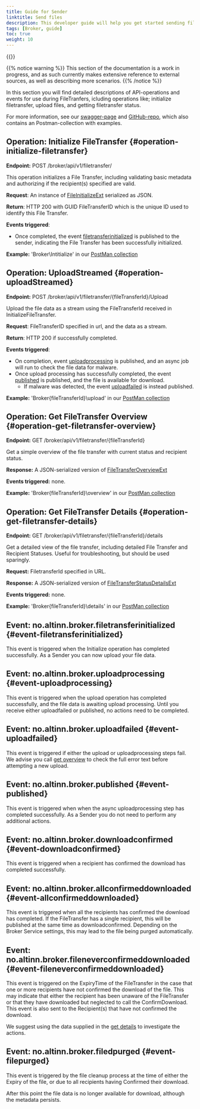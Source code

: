 ```yaml
---
title: Guide for Sender
linktitle: Send files
description: This developer guide will help you get started sending files using Altinn Broker.
tags: [Broker, guide]
toc: true
weight: 10
---
```


{{<children />}}

{{% notice warning  %}}
This section of the documentation is a work in progress, and as such currently makes extensive reference to external sources, as well as describing more scenarios.
{{% /notice %}}

In this section you will find detailed descriptions of API-operations and events for use during FileTranfers, icluding operations like; initialize filetransfer, upload files, and getting filetransfer status.

For more information, see our [swagger-page](/api/broker/spec/) and [GitHub-repo](https://github.com/Altinn/altinn-broker), which also contains an Postman-collection with examples.

## Operation: Initialize FileTransfer {#operation-initialize-filetransfer}

**Endpoint:** POST /broker/api/v1/filetransfer/

This operation initializes a File Transfer, including validating basic metadata and authorizing if the recipient(s) specified are valid.

**Request**: An instance of [FileInitializeExt](https://github.com/Altinn/altinn-broker/blob/main/src/Altinn.Broker.API/Models/FileTransferInitializeExt.cs) serialized as JSON.

**Return**: HTTP 200 with GUID FileTransferID which is the unique ID used to identify this File Transfer.

**Events triggered**:

- Once completed, the event [filetransferinitialized](#event-filetransferinitialized) is published to the sender, indicating the File Transfer has been successfully initialized.

**Example:** 'Broker\Intitialize' in our [PostMan collection](https://github.com/Altinn/altinn-broker/blob/main/altinn-broker-postman-collection.json)

## Operation: UploadStreamed {#operation-uploadStreamed}

**Endpoint:** POST /broker/api/v1/filetransfer/{fileTransferId}/Upload

Upload the file data as a stream using the FileTransferId received in InitializeFileTransfer.

**Request**: FileTransferID specified in url, and the data as a stream.

**Return**: HTTP 200 if successfully completed.

**Events triggered**:

- On completion, event [uploadprocessing](#event-uploadprocessing) is published, and an async job will run to check the file data for malware.
- Once upload processing has successfully completed, the event [published](#event-published) is published, and the file is available for download.
  - If malware was detected, the event [uploadfailed](#event-uploadfailed) is instead published.

**Example:** 'Broker\{fileTransferId}\upload' in our [PostMan collection](https://github.com/Altinn/altinn-broker/blob/main/altinn-broker-postman-collection.json)

## Operation: Get FileTransfer Overview {#operation-get-filetransfer-overview}

**Endpoint:** GET /broker/api/v1/filetransfer/{fileTransferId}

Get a simple overview of the file transfer with current status and recipient status.

**Response:** A JSON-serialized version of [FileTransferOverviewExt](https://github.com/Altinn/altinn-broker/blob/main/src/Altinn.Broker.API/Models/FileTransferOverviewExt.cs)

**Events triggered:** none.

**Example:** 'Broker\{fileTransferId}\overview' in our [PostMan collection](https://github.com/Altinn/altinn-broker/blob/main/altinn-broker-postman-collection.json)

## Operation: Get FileTransfer Details {#operation-get-filetransfer-details}

**Endpoint:** GET /broker/api/v1/filetransfer/{fileTransferId}/details

Get a detailed view of the file transfer, including detailed File Transfer and Recipient Statuses. Useful for troubleshooting, but should be used sparingly.

**Request:** FiletransferId specified in URL.

**Response:** A JSON-serialized version of [FileTransferStatusDetailsExt](https://github.com/Altinn/altinn-broker/blob/main/src/Altinn.Broker.API/Models/FileTransferStatusDetailsExt.cs)

**Events triggered:** none.

**Example:** 'Broker\{fileTransferId}\details' in our [PostMan collection](https://github.com/Altinn/altinn-broker/blob/main/altinn-broker-postman-collection.json)

## Event: no.altinn.broker.filetransferinitialized {#event-filetransferinitialized}

This event is triggered when the Initialize operation has completed successfully.
As a Sender you can now upload your file data.

## Event: no.altinn.broker.uploadprocessing {#event-uploadprocessing}

This event is triggered when the upload operation has completed successfully, and the file data is awaiting upload processing.
Until you receive either uploadfailed or published, no actions need to be completed.

## Event: no.altinn.broker.uploadfailed {#event-uploadfailed}

This event is triggered if either the upload or uploadprocessing steps fail. We advise you call [get overview](#operation-get-filetransfer-overview) to check the full error text before attempting a new upload.

## Event: no.altinn.broker.published {#event-published}

This event is triggered when when the async uploadprocessing step has completed successfully.
As a Sender you do not need to perform any additional actions.

## Event: no.altinn.broker.downloadconfirmed {#event-downloadconfirmed}

This event is triggered when a recipient has confirmed the download has completed successfully.

## Event: no.altinn.broker.allconfirmeddownloaded {#event-allconfirmeddownloaded}

This event is triggered when all the recipients has confirmed the download has completed. If the FileTransfer has a single recipient, this will be published at the same time as downloadconfirmed.
Depending on the Broker Service settings, this may lead to the file being purged automatically.

## Event: no.altinn.broker.fileneverconfirmeddownloaded {#event-fileneverconfirmeddownloaded}

This event is triggered on the ExpiryTime of the FileTransfer in the case that one or more recipients have not confirmed the download of the file.
This may indicate that either the recipient has been unaware of the FileTransfer or that they have downloaded but neglected to call the ConfirmDownload.
This event is also sent to the Recipient(s) that have not confirmed the download.

We suggest using the data supplied in the [get details](#operation-get-filetransfer-details) to investigate the actions.

## Event: no.altinn.broker.filedpurged {#event-filepurged}

This event is triggered by the file cleanup process at the time of either the Expiry of the file, or due to all recipients having Confirmed their download.

After this point the file data is no longer available for download, although the metadata persists.

